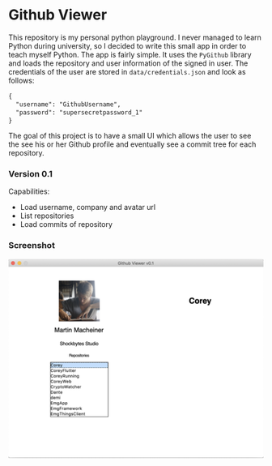 # Github Viewer
This repository is my personal python playground. I never managed to learn 
Python during university, so I decided to write this small app in order to
teach myself Python. The app is fairly simple. It uses the `PyGithub`
library and loads the repository and user information of the signed in user.
The credentials of the user are stored in `data/credentials.json` and look
as follows:
```
{
  "username": "GithubUsername",
  "password": "supersecretpassword_1"
}
```
The goal of this project is to have a small UI which allows the user to see
the see his or her Github profile and eventually see a commit tree for each
repository. 

### Version 0.1

Capabilities: 
* Load username, company and avatar url
* List repositories
* Load commits of repository

### Screenshot
![alt text](./data/screenshots/app_v0.1.png  "Github Viewer v0.1")
